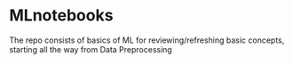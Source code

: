 # MLnotebooks
The repo consists of basics of ML for reviewing/refreshing basic concepts, starting all the way from Data Preprocessing
